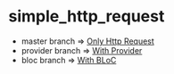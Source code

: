 # simple_http_request

- master branch => [Only Http Request](https://github.com/rrifafauzikomara/simple_http_request)
- provider branch => [With Provider](https://github.com/rrifafauzikomara/simple_http_request/tree/provider)
- bloc branch => [With BLoC](https://github.com/rrifafauzikomara/simple_http_request/tree/bloc)
